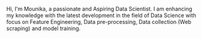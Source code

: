 Hi, I'm Mounika, a passionate and Aspiring Data Scientist. I am enhancing my knowledge with the latest development in the field of Data Science with focus on Feature Engineering, Data pre-processing, Data collection (Web scraping) and model training.
